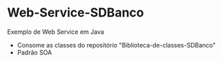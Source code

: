 # Web-Service-SDBanco
Exemplo de Web Service em Java
- Consome as classes do repositório "Biblioteca-de-classes-SDBanco"
- Padrão SOA
